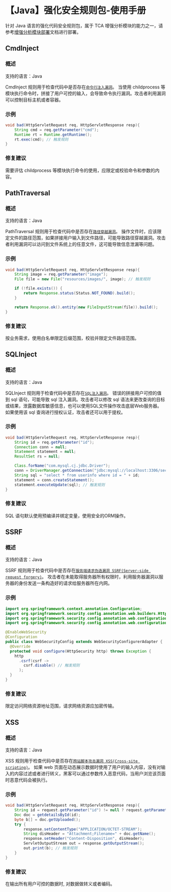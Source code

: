 # 【Java】强化安全规则包-使用手册
针对 Java 语言的强化代码安全规则包，属于 TCA 增强分析模块的能力之一，请参考[增强分析模块部署](https://tencent.github.io/CodeAnalysis/zh/quickStarted/enhanceDeploy.html)文档进行部署。


## CmdInject
### 概述
支持的语言：Java

CmdInject 规则用于检查代码中是否存在[`命令行注入漏洞`](https://owasp.org/www-community/attacks/Command_Injection)。
当使用 childprocess 等模块执行命令时，拼接了用户可控的输入，会导致命令执行漏洞。攻击者利用漏洞可以控制目标主机或者容器。

### 示例
```java
void bad(HttpServletRequest req, HttpServletResponse resp){
    String cmd = req.getParameter("cmd");
    Runtime rt = Runtime.getRuntime();
    rt.exec(cmd); // 触发规则
}
```

### 修复建议
需要评估 childprocess 等模块执行命令的使用，应限定或校验命令和参数的内容。

## PathTraversal

### 概述
支持的语言：Java

PathTraversal 规则用于检查代码中是否存在[`路径穿越漏洞`](https://owasp.org/www-community/attacks/Path_Traversal)。
操作文件时，应该限定文件的路径范围，如果拼接用户输入到文件路径，可能导致路径穿越漏洞。攻击者利用漏洞可以访问到文件系统上的任意文件，这可能导致信息泄漏等问题。

### 示例
```java
void bad(HttpServletRequest req, HttpServletResponse resp){
    String image = req.getParameter("image");
    File file = new File("resources/images/", image); // 触发规则

    if (!file.exists()) {
        return Response.status(Status.NOT_FOUND).build();
    }

    return Response.ok().entity(new FileInputStream(file)).build();
}
```

### 修复建议
按业务需求，使用白名单限定后缀范围，校验并限定文件路径范围。

## SQLInject

### 概述
支持的语言：Java

SQLInject 规则用于检查代码中是否存在[`SQL注入漏洞`](https://en.wikipedia.org/wiki/SQL_injection)。
错误的拼接用户可控的值到 sql 语句，可能导致 sql 注入漏洞。攻击者可以修改 sql 语法来更改查询的目标或结果，泄露数据库敏感信息，也可以使用SQL文件操作攻击底层Web服务器。如果使用该 sql 查询进行授权认证，攻击者还可以用于提权。

### 示例
```java
void bad(HttpServletRequest req, HttpServletResponse resp){
    String id = req.getParameter("id");
    Connection conn = null;
    Statement statement = null;
    ResultSet rs = null;

    Class.forName("com.mysql.cj.jdbc.Driver");
    conn = DriverManager.getConnection("jdbc:mysql://localhost:3306/sec_sql", "root", "admin888");
    String sql = "select * from userinfo where id = " + id;
    statement = conn.createStatement();
    statement.executeUpdate(sql); // 触发规则
}
```

### 修复建议
SQL 语句默认使用预编译并绑定变量，使用安全的ORM操作。

## SSRF

### 概述
支持的语言：Java

SSRF 规则用于检查代码中是否存在[`服务端请求伪造漏洞 SSRF(Server-side request forgery)`](https://en.wikipedia.org/wiki/Server-side_request_forgery)。
攻击者在未能取得服务器所有权限时，利用服务器漏洞以服务器的身份发送一条构造好的请求给服务器所在内网。

### 示例
```java
import org.springframework.context.annotation.Configuration;
import org.springframework.security.config.annotation.web.builders.HttpSecurity;
import org.springframework.security.config.annotation.web.configuration.EnableWebSecurity;
import org.springframework.security.config.annotation.web.configuration.WebSecurityConfigurerAdapter;

@EnableWebSecurity
@Configuration
public class WebSecurityConfig extends WebSecurityConfigurerAdapter {
  @Override
  protected void configure(HttpSecurity http) throws Exception {
    http
      .csrf(csrf ->
        csrf.disable() // 触发规则
      );
  }
}
```

### 修复建议
限定访问网络资源地址范围，请求网络资源应加密传输。

## XSS

### 概述
支持的语言：Java

XSS 规则用于检查代码中是否存在[`跨站脚本攻击漏洞 XSS(Cross-site scripting)`](https://en.wikipedia.org/wiki/Cross-site_scripting)。
如果 web 页面在动态展示数据时使用了用户的输入内容，没有对输入的内容过滤或者进行转义，黑客可以通过参数传入恶意代码，当用户浏览该页面时恶意代码会被执行。

### 示例
```java
void bad(HttpServletRequest req, HttpServletResponse resp){
    String id = request.getParameter("id") != null ? request.getParameter("id") : "0";
    Doc doc = getdetailsById(id);    
    byte b[] = doc.getUploaded();        
    try {
        response.setContentType("APPLICATION/OCTET-STREAM");
        String disHeader = "Attachment;Filename=" + doc.getName();
        response.setHeader("Content-Disposition", disHeader);
        ServletOutputStream out = response.getOutputStream();
        out.print(b); // 触发规则
    }
}
```

### 修复建议

在输出所有用户可控的数据时, 对数据做转义或者编码。
